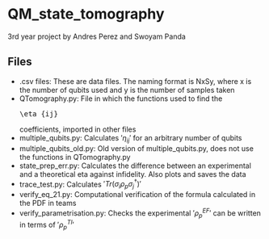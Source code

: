 # QM_state_tomography
3rd year project by Andres Perez and Swoyam Panda

## Files
- .csv files: These are data files. The naming format is NxSy, where x is the number of qubits used and y is the number of samples taken
- QTomography.py: File in which the functions used to find the <pre xml:lang="latex">\eta_{ij}</pre> coefficients, imported in other files
- multiple_qubits.py: Calculates $'\eta_{ij}'$ for an arbitrary number of qubits
- multiple_qubits_old.py: Old version of multiple_qubits.py, does not use the functions in QTomography.py
- state_prep_err.py: Calculates the difference between an experimental and a theoretical eta against infidelity. Also plots and saves the data
- trace_test.py: Calculates $'Tr(\sigma_{i} \rho_{p} \sigma_{j}^{\dagger})'$
- verify_eq_21.py: Computational verification of the formula calculated in the PDF in teams
- verify_parametrisation.py: Checks the experimental $'\rho_{p}^{EF}'$ can be written in terms of $'\rho_{p}^{TI}'$
